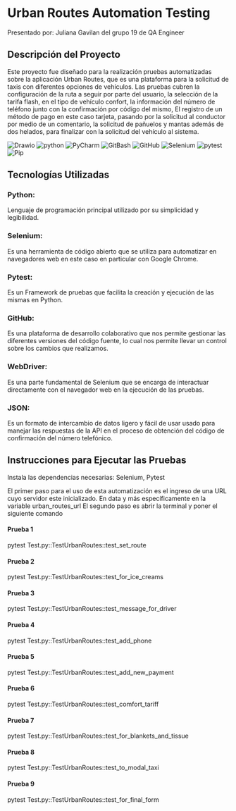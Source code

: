 # Urban Routes Automation Testing

Presentado por: Juliana Gavilan del grupo 19 de QA Engineer

## Descripción del Proyecto



Este proyecto fue diseñado para la realización pruebas automatizadas
sobre la aplicación Urban Routes, 
que es una plataforma para la solicitud de taxis con diferentes opciones de vehículos. 
Las pruebas cubren la configuración de la ruta a seguir por parte del 
usuario, la selección de la tarifa flash, en el tipo de vehículo confort,
la información del número de teléfono junto con la confirmación por código del mismo, 
El registro de un método de pago en este caso tarjeta, pasando por la solicitud al conductor por medio de un comentario,
la solicitud de pañuelos y mantas además de dos helados, para finalizar con la solicitud del vehículo al sistema.

<img decoding="async" 
     src="https://img.shields.io/badge/DevTools-FADADD?style=for-the-badge&logo=Drawio&logoColor=white" 
     alt="Drawio"/>
<img decoding="async" 
     src="https://img.shields.io/badge/Python-E6E6FA?style=for-the-badge&logo=python&logoColor=white" 
     alt="python"/>
<img decoding="async" 
     src="https://img.shields.io/badge/PyCharm-B2E0F7?&style=for-the-badge&logo=PyCharm&logoColor=white" 
     alt="PyCharm"/>
<img decoding="async" 
     src="https://img.shields.io/badge/Git_Bash-FFFACD?&style=for-the-badge&logo=GitBash&logoColor=white" 
     alt="GitBash"/>
<img decoding="async" 
     src="https://img.shields.io/badge/GitHub-C1F0DC?&style=for-the-badge&logo=GitHub&logoColor=white" 
     alt="GitHub"/>
<img decoding="async"
     src="https://img.shields.io/badge/Selenium-FFDAB9?style=for-the-badge&logo=Selenium&logoColor=white" 
     alt="Selenium"/>
<img decoding="async" 
     src="https://img.shields.io/badge/Pytest-AEDFF7?style=for-the-badge&logo=pytest&logoColor=white" 
     alt="pytest"/>
<img decoding="async"
     src="https://img.shields.io/badge/Pip-FFB6B9?style=for-the-badge&logo=Pip&logoColor=white" 
     alt="Pip"/>


## Tecnologías Utilizadas

### Python: 
Lenguaje de programación principal utilizado por su simplicidad y legibilidad.

### Selenium: 
Es una herramienta de código abierto que se utiliza para automatizar en navegadores web en este caso en particular con Google Chrome. 


### Pytest: 
Es un Framework de pruebas que facilita la creación y ejecución de las mismas en Python.

### GitHub: 
Es una plataforma de desarrollo colaborativo que nos permite gestionar las diferentes versiones del código fuente, lo cual nos permite llevar un control sobre los cambios que realizamos.

### WebDriver: 
Es una parte fundamental de Selenium que se encarga de interactuar directamente con el navegador web en la ejecución de las pruebas.

### JSON: 
Es un formato de intercambio de datos ligero y fácil de usar usado para manejar las respuestas de la API en el proceso de obtención del código de confirmación del número telefónico.

## Instrucciones para Ejecutar las Pruebas

Instala las dependencias necesarias: Selenium, Pytest 



El primer paso para el uso de esta automatización es el ingreso de una URL cuyo servidor este inicializado. En data y más específicamente en la variable urban_routes_url
El segundo paso es abrir la terminal y poner el siguiente comando 

#### Prueba 1  

pytest Test.py::TestUrbanRoutes::test_set_route 

#### Prueba 2  

pytest Test.py::TestUrbanRoutes::test_for_ice_creams

#### Prueba 3  

pytest Test.py::TestUrbanRoutes::test_message_for_driver

#### Prueba 4  

pytest Test.py::TestUrbanRoutes::test_add_phone

#### Prueba 5  

pytest Test.py::TestUrbanRoutes::test_add_new_payment

#### Prueba 6  

pytest Test.py::TestUrbanRoutes::test_comfort_tariff

#### Prueba 7  

pytest Test.py::TestUrbanRoutes::test_for_blankets_and_tissue

#### Prueba 8  

pytest Test.py::TestUrbanRoutes::test_to_modal_taxi

#### Prueba 9  

pytest Test.py::TestUrbanRoutes::test_for_final_form
